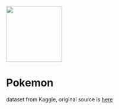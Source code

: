 <img height="150" src="https://upload.wikimedia.org/wikipedia/commons/thumb/9/98/International_Pok%C3%A9mon_logo.svg/2560px-International_Pok%C3%A9mon_logo.svg.png">

# Pokemon
dataset from Kaggle, original source is [here](https://www.kaggle.com/rounakbanik/pokemon)

